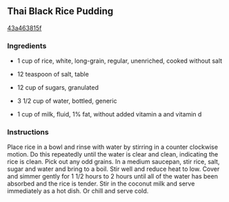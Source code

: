 ## Thai Black Rice Pudding

[43a463815f](http://www.food.com/recipe/thai-black-rice-pudding-99414)

### Ingredients

 - 1 cup of rice, white, long-grain, regular, unenriched, cooked without salt

 - 12 teaspoon of salt, table

 - 12 cup of sugars, granulated

 - 3 1/2 cup of water, bottled, generic

 - 1 cup of milk, fluid, 1% fat, without added vitamin a and vitamin d

### Instructions

Place rice in a bowl and rinse with water by stirring in a counter clockwise motion. Do this repeatedly until the water is clear and clean, indicating the rice is clean. Pick out any odd grains. In a medium saucepan, stir rice, salt, sugar and water and bring to a boil. Stir well and reduce heat to low. Cover and simmer gently for 1 1/2 hours to 2 hours until all of the water has been absorbed and the rice is tender. Stir in the coconut milk and serve immediately as a hot dish. Or chill and serve cold.